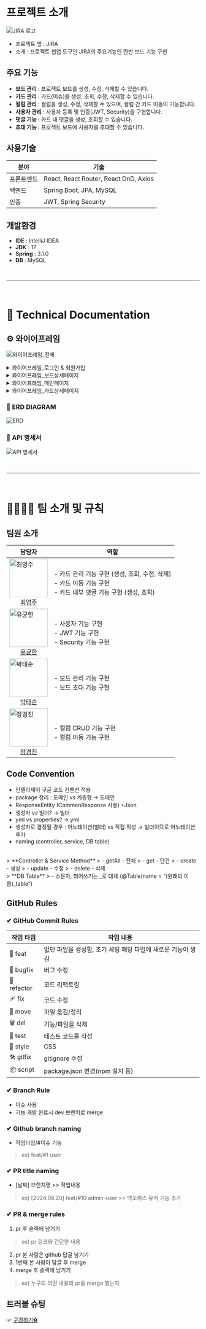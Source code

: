 # 프로젝트 소개

![JIRA 로고](https://github.com/JIRA6/fate/blob/dev/readme_image/지라로고.png)

- 프로젝트 명 : JIRA
- 소개 : 프로젝트 협업 도구인 JIRA의 주요기능인 칸반 보드 기능 구현

## 주요 기능
- **보드 관리** : 프로젝트 보드를 생성, 수정, 삭제할 수 있습니다.
- **카드 관리** : 카드(이슈)를 생성, 조회, 수정, 삭제할 수 있습니다.
- **컬럼 관리** : 컬럼을 생성, 수정, 삭제할 수 있으며, 컬럼 간 카드 이동이 가능합니다.
- **사용자 관리** : 사용자 등록 및 인증(JWT, Security)을 구현합니다.
- **댓글 기능** : 카드 내 댓글을 생성, 조회할 수 있습니다.
- **초대 기능** : 프로젝트 보드에 사용자를 초대할 수 있습니다.

## 사용기술

| 분야         | 기술           |
| ------------ | -------------- |
| 프론트엔드   | React, React Router, React DnD, Axios |
| 백엔드       | Spring Boot, JPA, MySQL |
| 인증         | JWT, Spring Security |

## 개발환경
- **IDE** : IntelliJ IDEA
- **JDK** : 17
- **Spring** : 3.1.0
- **DB** : MySQL

<br>

***

<br>

# 📑 Technical Documentation

## ⚙ 와이어프레임

![와이어프레임_전체](https://github.com/JIRA6/fate/blob/dev/readme_image/와이어프레임_전체.png)

<details>
<summary>와이어프레임_로그인 & 회원가입</summary>

![와이어프레임_로그인 & 회원가입](https://github.com/JIRA6/fate/blob/dev/readme_image/와이어프레임_로그인%20&%20회원가입.png)

</details>

<details>
<summary>와이어프레임_보드상세페이지</summary>

![와이어프레임_보드상세페이지](https://github.com/JIRA6/fate/blob/dev/readme_image/와이어프레임_보드상세페이지.png)

</details>

<details>
<summary>와이어프레임_메인페이지</summary>

![와이어프레임_메인페이지](https://github.com/JIRA6/fate/blob/dev/readme_image/와이어프레임_메인페이지.png)

</details>

<details>
<summary>와이어프레임_카드상세페이지</summary>

![와이어프레임_카드상세페이지](https://github.com/JIRA6/fate/blob/dev/readme_image/와이어프레임_카드상세페이지.png)

</details>

### 🧬 ERD DIAGRAM

![ERD](https://github.com/JIRA6/fate/blob/dev/readme_image/ERD.png)

### 🔧 API 명세서

![API 명세서](https://github.com/JIRA6/fate/blob/dev/readme_image/ERD.png)

<br>

***

<br>

# 👨‍👩‍👧‍👧 팀 소개 및 규칙

## 팀원 소개

| 담당자 | 역할 |
| ------ | ---- |
| <a href="https://github.com/ysy56"><img src="https://github.com/JIRA6/fate/blob/dev/readme_image/담당4_최영주.jpg" alt="최영주" width="100"/><br><div align="center">최영주</div></a> | - 카드 관리 기능 구현 (생성, 조회, 수정, 삭제) <br> - 카드 이동 기능 구현 <br> - 카드 내부 댓글 기능 구현 (생성, 조회) |
| <a href="https://github.com/ryurbsgks5114"><img src="https://github.com/JIRA6/fate/blob/dev/readme_image/담당1_유균한.jpg" alt="유균한" width="100"/><br><div align="center">유균한</div></a> | - 사용자 기능 구현 <br> - JWT 기능 구현 <br> - Security 기능 구현 |
| <a href="https://github.com/marlboro09"><img src="https://github.com/JIRA6/fate/blob/dev/readme_image/담당2_박태순.jpg" alt="박태순" width="100"/><br><div align="center">박태순</div></a> | - 보드 관리 기능 구현 <br> - 보드 초대 기능 구현 |
| <a href="https://github.com/jinny7"><img src="https://github.com/JIRA6/fate/blob/dev/readme_image/담당3_장경진.jpg" alt="장경진" width="100"/><br><div align="center">장경진</div></a> | - 컬럼 CRUD 기능 구현 <br> - 컬럼 이동 기능 구현 |

## Code Convention
- 인텔리제이 구글 코드 컨벤션 적용
- package 정리 : 도메인 vs 계층형 → 도메인
- ResponseEntity (CommenResponse 사용) +Json
- 생성자 vs 빌더? → 빌더
- yml vs properties? → yml
- 생성자로 결정될 경우 : 어노테이션(빌더) vs 직접 작성 → 빌더이므로 어노테이션 추가
- naming (controller, service, DB table)
<br>
> **Controller & Service Method**
> - getAll - 전체
> - get - 단건
> - create - 생성
> - update - 수정
> - delete - 삭제
<br>
> **DB Table**
> - 소문자, 띄어쓰기는 _로 대체 (@Table(name = “(원래의 이름)_table”)

## GitHub Rules
### ✔ GitHub Commit Rules

| 작업 타입 | 작업 내용 |
| --------- | ---------- |
| 🎉 feat   | 없던 파일을 생성함, 초기 세팅 해당 파일에 새로운 기능이 생김 |
| 🐛 bugfix | 버그 수정 |
| 🔨 refactor | 코드 리팩토링 |
| 🩹 fix    | 코드 수정 |
| 🚚 move   | 파일 옮김/정리 |
| 🗑️ del    | 기능/파일을 삭제 |
| 🧪 test   | 테스트 코드를 작성 |
| 🎨 style  | CSS |
| 🛠️ gitfix | gitignore 수정 |
| 📦 script | package.json 변경(npm 설치 등) |

### ✔ Branch Rule
- 이슈 사용
- 기능 개발 완료시 dev 브랜치로 merge

### ✔ Github branch naming

- 작업타입/#이슈 기능

> ex) feat/#1 user

### ✔ PR title naming

- [날짜] 브랜치명 >> 작업내용

> ex) [2024.06.20] feat/#10 admin-user >> 백오피스 유저 기능 추가

### ✔ PR & merge rules

1. pr 후 슬랙에 남기기
> ex) pr 링크와 간단한 내용
2. pr 본 사람은 github 답글 남기기
3. 1번째 본 사람이 답글 후 merge
4. merge 후 슬랙에 남기기
> ex) 누구의 어떤 내용의 pr을 merge 했는지

## 트러블 슈팅
 ☞ [구경하기⚽](https://teamsparta.notion.site/1a5e7ab60f9d4e1cabc6329901c2e3bd)
